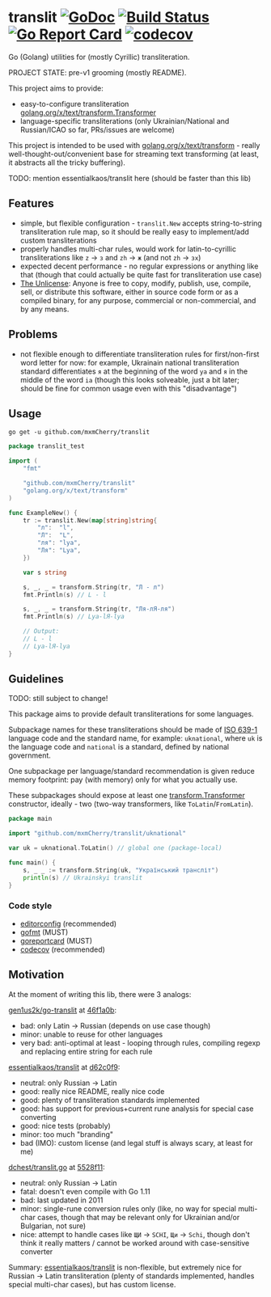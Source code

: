 # translit [![GoDoc](https://godoc.org/github.com/mxmCherry/translit?status.svg)](https://godoc.org/github.com/mxmCherry/translit) [![Build Status](https://travis-ci.org/mxmCherry/translit.svg?branch=master)](https://travis-ci.org/mxmCherry/translit) [![Go Report Card](https://goreportcard.com/badge/github.com/mxmCherry/translit)](https://goreportcard.com/report/github.com/mxmCherry/translit) [![codecov](https://codecov.io/gh/mxmCherry/translit/branch/master/graph/badge.svg)](https://codecov.io/gh/mxmCherry/translit)

Go (Golang) utilities for (mostly Cyrillic) transliteration.

PROJECT STATE: pre-v1 grooming (mostly README).

This project aims to provide:

- easy-to-configure transliteration [golang.org/x/text/transform.Transformer](https://godoc.org/golang.org/x/text/transform#Transformer)
- language-specific transliterations (only Ukrainian/National and Russian/ICAO so far, PRs/issues are welcome)

This project is intended to be used with [golang.org/x/text/transform](https://godoc.org/golang.org/x/text/transform) - really well-thought-out/convenient base for streaming text transforming (at least, it abstracts all the tricky buffering).

TODO: mention essentialkaos/translit here (should be faster than this lib)

## Features

- simple, but flexible configuration - `translit.New` accepts string-to-string transliteration rule map, so it should be really easy to implement/add custom transliterations
- properly handles multi-char rules, would work for latin-to-cyrillic transliterations like `z` -> `з` and `zh` -> `ж` (and not `zh` -> `зх`)
- expected decent performance - no regular expressions or anything like that (though that could actually be quite fast for transliteration use case)
- [The Unlicense](https://tldrlegal.com/license/unlicense): Anyone is free to copy, modify, publish, use, compile, sell, or distribute this software, either in source code form or as a compiled binary, for any purpose, commercial or non-commercial, and by any means.

## Problems

- not flexible enough to differentiate transliteration rules for first/non-first word letter for now: for example, Ukrainain national transliteration standard differentiates `я` at the beginning of the word `ya` and `я` in the middle of the word `ia` (though this looks solveable, just a bit later; should be fine for common usage even with this "disadvantage")

## Usage

```shell
go get -u github.com/mxmCherry/translit
```

```go
package translit_test

import (
	"fmt"

	"github.com/mxmCherry/translit"
	"golang.org/x/text/transform"
)

func ExampleNew() {
	tr := translit.New(map[string]string{
		"л":  "l",
		"Л":  "L",
		"ля": "lya",
		"Ля": "Lya",
	})

	var s string

	s, _, _ = transform.String(tr, "Л - л")
	fmt.Println(s) // L - l

	s, _, _ = transform.String(tr, "Ля-лЯ-ля")
	fmt.Println(s) // Lya-lЯ-lya

	// Output:
	// L - l
	// Lya-lЯ-lya
}
```

## Guidelines

TODO: still subject to change!

This package aims to provide default transliterations for some languages.

Subpackage names for these transliterations should be made of [ISO 639-1](https://en.wikipedia.org/wiki/ISO_639-1) language code and the standard name, for example: `uknational`, where `uk` is the language code and `national` is a standard, defined by national government.

One subpackage per language/standard recommendation is given reduce memory footprint: pay (with memory) only for what you actually use.

These subpackages should expose at least one [transform.Transformer](https://godoc.org/golang.org/x/text/transform#Transformer) constructor, ideally - two (two-way transformers, like `ToLatin`/`FromLatin`).

```go
package main

import "github.com/mxmCherry/translit/uknational"

var uk = uknational.ToLatin() // global one (package-local)

func main() {
	s, _ _ := transform.String(uk, "Український трансліт")
	println(s) // Ukrainskyi translit
}
```

### Code style

- [editorconfig](https://editorconfig.org/) (recommended)
- [gofmt](https://blog.golang.org/go-fmt-your-code) (MUST)
- [goreportcard](https://goreportcard.com/report/github.com/mxmCherry/translit) (MUST)
- [codecov](https://codecov.io/gh/mxmCherry/translit) (recommended)

## Motivation

At the moment of writing this lib, there were 3 analogs:

[gen1us2k/go-translit](github.com/gen1us2k/go-translit) at [46f1a0b](https://github.com/gen1us2k/go-translit/commit/46f1a0be552caadbdbc19cf9a6705c4402b7ab47):

- bad: only Latin -> Russian (depends on use case though)
- minor: unable to reuse for other languages
- very bad: anti-optimal at least  - looping through rules, compiling regexp and replacing entire string for each rule

[essentialkaos/translit](https://github.com/essentialkaos/translit) at [d62c0f9](https://github.com/essentialkaos/translit/commit/d62c0f98f9b32cda180f3e875d80a6afbaf34d9b):

- neutral: only Russian -> Latin
- good: really nice README, really nice code
- good: plenty of transliteration standards implemented
- good: has support for previous+current rune analysis for special case converting
- good: nice tests (probably)
- minor: too much "branding"
- bad (IMO): custom license (and legal stuff is always scary, at least for me)

[dchest/translit.go](https://github.com/dchest/translit.go) at [5528f11](https://github.com/dchest/translit.go/commit/5528f1177236f74b86bf5eecb7381bcda1074cba):

- neutral: only Russian -> Latin
- fatal: doesn't even compile with Go 1.11
- bad: last updated in 2011
- minor: single-rune conversion rules only (like, no way for special multi-char cases, though that may be relevant only for Ukrainian and/or Bulgarian, not sure)
- nice: attempt to handle cases like `ЩИ` -> `SCHI`, `Щи` -> `Schi`, though don't think it really matters / cannot be worked around with case-sensitive converter

Summary: [essentialkaos/translit](https://github.com/essentialkaos/translit) is non-flexible, but extremely nice for Russian -> Latin transliteration (plenty of standards implemented, handles special multi-char cases), but has custom license.
